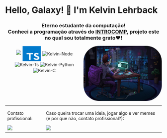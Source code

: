 

# Hello, Galaxy! 👋 I'm Kelvin Lehrback
<h3 align="center"> 
    Eterno estudante da computação!</br> Conheci a programação através do <a href="https://introcomp.ufes.br/">INTROCOMP</a>, projeto este no qual sou totalmente grato❤️!
</h3>

<div style="display: flex; flex-direction: row">
  <div style="width: 50%" align="center">
    <img height="172" src="https://github-readme-stats-eight-theta.vercel.app/api/top-langs/?username=GodKelvin&layout=compact&langs_count=8&theme=radical"/>

   <img align="center" alt="Kelvin-Ts" height="50" width="60" src="https://raw.githubusercontent.com/devicons/devicon/master/icons/typescript/typescript-plain.svg">
    <img align="center" alt="Kelvin-Node" height="50" width="60" src="https://cdn.jsdelivr.net/gh/devicons/devicon/icons/nodejs/nodejs-plain-wordmark.svg">
    <img align="center" alt="Kelvin-Ts" height="50" width="60" src="https://cdn.jsdelivr.net/gh/devicons/devicon/icons/postgresql/postgresql-plain-wordmark.svg" />
    <img align="center" alt="Kelvin-Python" height="50" width="60" src="https://cdn.jsdelivr.net/gh/devicons/devicon/icons/python/python-original-wordmark.svg">
    <img align="center" alt="Kelvin-C" height="50" width="60" src="https://cdn.jsdelivr.net/gh/devicons/devicon/icons/c/c-original.svg"/>
  </div>

  <div style="width: 50%">
    <img align="center" src="./images/art_shellz.jpg" width="350" style="border-radius: 50px;"/>
  </div>
</div>

<table align='center'>
  <row>
    <td>
        <p>Contato profissional: </P>
        <a href=https://www.linkedin.com/in/kelvin-lehrback/" target="_blank"><img src="https://img.shields.io/badge/-LinkedIn-%230077B5?style=for-the-badge&logo=linkedin&logoColor=white" target="_blank"></a>
    </td>
    <td>
        <p>Caso queira trocar uma ideia, jogar algo e ver memes (e por que não, contato profissional?):</P>
         <a href="https://discord.gg/K4aft4eTYq" target="_blank"><img src="https://img.shields.io/badge/Discord-7289DA?style=for-the-badge&logo=discord&logoColor=white" target="_blank"></a> 
    </td>
  </row>
</table>